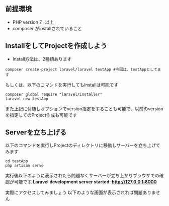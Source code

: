 前提環境
----
- PHP version 7.*.* 以上
- composer がinstallされていること



InstallをしてProjectを作成しよう
----

- Install方法は、2種類あります

```shell
composer create-project laravel/laravel testApp #今回は、testAppとしてます 
```
もしくは、以下のコマンドを実行してもInstallは可能です

```shell
composer global require "laravel/installer"
laravel new testApp
```


また上記に付随しオプションでversion指定をすることも可能で、以前のversionを指定してのProject作成も可能です



Serverを立ち上げる
----
以下のコマンドを実行しProjectのディレクトリに移動しサーバーを立ち上げてみます
```shell
cd testApp
php artisan serve
```

実行後以下のように表示されたら問題なくサーバーが立ち上がりブラウザでの確認が可能です
**Laravel development server started: <http://127.0.0.1:8000>**

実際にアクセスしてみましょう
以下のような画面が表示されれば問題ありません
